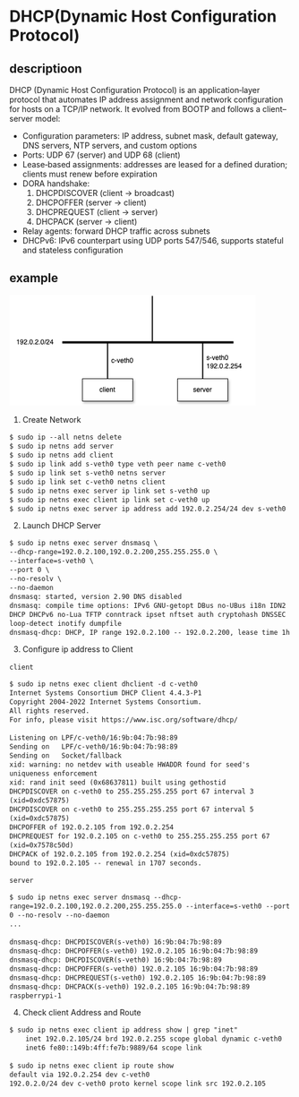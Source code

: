 # DHCP(Dynamic Host Configuration Protocol)

## descriptioon

DHCP (Dynamic Host Configuration Protocol) is an application‐layer protocol that automates IP address assignment and network configuration for hosts on a TCP/IP network. It evolved from BOOTP and follows a client–server model:

- Configuration parameters: IP address, subnet mask, default gateway, DNS servers, NTP servers, and custom options
- Ports: UDP 67 (server) and UDP 68 (client)
- Lease‐based assignments: addresses are leased for a defined duration; clients must renew before expiration
- DORA handshake:
  1. DHCPDISCOVER (client → broadcast)
  2. DHCPOFFER (server → client)
  3. DHCPREQUEST (client → server)
  4. DHCPACK (server → client)
- Relay agents: forward DHCP traffic across subnets
- DHCPv6: IPv6 counterpart using UDP ports 547/546, supports stateful and stateless configuration

## example

![Logical Diagram](./assets/dhcp-logical.drawio.png)

1. Create Network
```
$ sudo ip --all netns delete 
$ sudo ip netns add server
$ sudo ip netns add client
$ sudo ip link add s-veth0 type veth peer name c-veth0
$ sudo ip link set s-veth0 netns server
$ sudo ip link set c-veth0 netns client
$ sudo ip netns exec server ip link set s-veth0 up
$ sudo ip netns exec client ip link set c-veth0 up
$ sudo ip netns exec server ip address add 192.0.2.254/24 dev s-veth0
```

2. Launch DHCP Server
```
$ sudo ip netns exec server dnsmasq \
--dhcp-range=192.0.2.100,192.0.2.200,255.255.255.0 \
--interface=s-veth0 \
--port 0 \
--no-resolv \
--no-daemon
dnsmasq: started, version 2.90 DNS disabled
dnsmasq: compile time options: IPv6 GNU-getopt DBus no-UBus i18n IDN2 DHCP DHCPv6 no-Lua TFTP conntrack ipset nftset auth cryptohash DNSSEC loop-detect inotify dumpfile
dnsmasq-dhcp: DHCP, IP range 192.0.2.100 -- 192.0.2.200, lease time 1h
```

3. Configure ip address to Client

`client`
```
$ sudo ip netns exec client dhclient -d c-veth0
Internet Systems Consortium DHCP Client 4.4.3-P1
Copyright 2004-2022 Internet Systems Consortium.
All rights reserved.
For info, please visit https://www.isc.org/software/dhcp/

Listening on LPF/c-veth0/16:9b:04:7b:98:89
Sending on   LPF/c-veth0/16:9b:04:7b:98:89
Sending on   Socket/fallback
xid: warning: no netdev with useable HWADDR found for seed's uniqueness enforcement
xid: rand init seed (0x68637811) built using gethostid
DHCPDISCOVER on c-veth0 to 255.255.255.255 port 67 interval 3 (xid=0xdc57875)
DHCPDISCOVER on c-veth0 to 255.255.255.255 port 67 interval 5 (xid=0xdc57875)
DHCPOFFER of 192.0.2.105 from 192.0.2.254
DHCPREQUEST for 192.0.2.105 on c-veth0 to 255.255.255.255 port 67 (xid=0x7578c50d)
DHCPACK of 192.0.2.105 from 192.0.2.254 (xid=0xdc57875)
bound to 192.0.2.105 -- renewal in 1707 seconds.
```

`server`
```
$ sudo ip netns exec server dnsmasq --dhcp-range=192.0.2.100,192.0.2.200,255.255.255.0 --interface=s-veth0 --port 0 --no-resolv --no-daemon
...

dnsmasq-dhcp: DHCPDISCOVER(s-veth0) 16:9b:04:7b:98:89 
dnsmasq-dhcp: DHCPOFFER(s-veth0) 192.0.2.105 16:9b:04:7b:98:89 
dnsmasq-dhcp: DHCPDISCOVER(s-veth0) 16:9b:04:7b:98:89 
dnsmasq-dhcp: DHCPOFFER(s-veth0) 192.0.2.105 16:9b:04:7b:98:89 
dnsmasq-dhcp: DHCPREQUEST(s-veth0) 192.0.2.105 16:9b:04:7b:98:89 
dnsmasq-dhcp: DHCPACK(s-veth0) 192.0.2.105 16:9b:04:7b:98:89 raspberrypi-1
```

4. Check client Address and Route
```
$ sudo ip netns exec client ip address show | grep "inet"
    inet 192.0.2.105/24 brd 192.0.2.255 scope global dynamic c-veth0
    inet6 fe80::149b:4ff:fe7b:9889/64 scope link

$ sudo ip netns exec client ip route show
default via 192.0.2.254 dev c-veth0 
192.0.2.0/24 dev c-veth0 proto kernel scope link src 192.0.2.105
```

